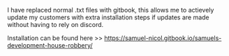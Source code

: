 I have replaced normal .txt files with gitbook, this allows me to actievely update my customers with extra installation steps if updates are made
without having to rely on discord.

Installation can be found here >> https://samuel-nicol.gitbook.io/samuels-development-house-robbery/